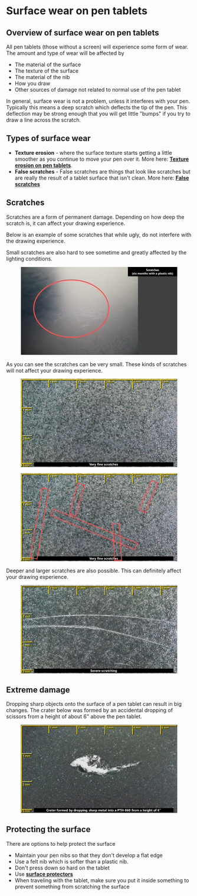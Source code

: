 # Surface wear on pen tablets

## Overview of surface wear on pen tablets

All pen tablets (those without a screen) will experience some form of wear. The amount and type of wear will be affected by

* The material of the surface
* The texture of the surface
* The material of the nib
* How you draw
* Other sources of damage not related to normal use of the pen tablet

In general, surface wear is not a problem, unless it interferes with your pen. Typically this means a deep scratch which deflects the tip of the pen. This deflection may be strong enough that you will get little "bumps" if you try to draw a line across the scratch.

## Types of surface wear

* **Texture erosion** - where the surface texture starts getting a little smoother as you continue to move your pen over it. More here: [**Texture erosion on pen tablets**](surface-wear-on-pen-tablets-1.md).
* **False scratches** - False scratches are things that look like scratches but are really the result of a tablet surface that isn't clean. More here: [**False scratches**](false-scratches.md) &#x20;

## Scratches

Scratches are a form of permanent damage. Depending on how deep the scratch is, it can affect your drawing experience.

Below is an example of some scratches that while ugly, do not interfere with the drawing experience.

Small scratches are also hard to see sometime and greatly affected by the lighting conditions.

<figure><img src="../../.gitbook/assets/image (191).png" alt=""><figcaption></figcaption></figure>

As you can see the scratches can be very small. These kinds of scratches will not affect your drawing experience.

<figure><img src="../../.gitbook/assets/image (167).png" alt=""><figcaption></figcaption></figure>

<figure><img src="../../.gitbook/assets/image (337).png" alt=""><figcaption></figcaption></figure>

Deeper and larger scratches are also possible. This can definitely affect your drawing experience.

<figure><img src="../../.gitbook/assets/image (106).png" alt=""><figcaption></figcaption></figure>

## Extreme damage

Dropping sharp objects onto the surface of a pen tablet can result in big changes. The crater below was formed by an accidental dropping of scissors from a height of about 6" above the pen tablet.&#x20;

<figure><img src="../../.gitbook/assets/image (174).png" alt=""><figcaption></figcaption></figure>

## Protecting the surface

There are options to help protect the surface

* Maintain your pen nibs so that they don't develop a flat edge
* Use a felt nib which is softer than a plastic nib.
* Don't press down so hard on the tablet
* Use [**surface protectors**](../../accessories/surface-protectors/)&#x20;
* When traveling with the tablet, make sure you put it inside something to prevent something from scratching the surface

